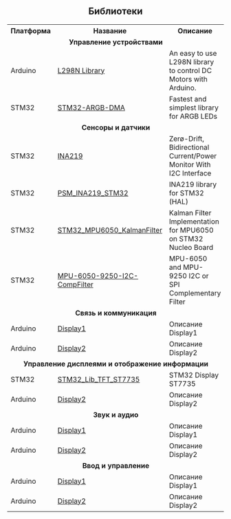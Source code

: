 <h2 align="center">Библиотеки</h2>

<table align="center">
    <tr>
      <th>Платформа</th>
      <th>Название</th>
      <th>Описание</th>
    </tr>
    <tr>
      <td colspan="3" align="center"><b>Управление устройствами</b></td>
    </tr>
    <tr>
      <td>Arduino</td>
      <td><a href="https://github.com/AndreaLombardo/L298N">L298N Library</a></td>
      <td>An easy to use L298N library to control DC Motors with Arduino.</td>
    </tr>
    <tr>
      <td>STM32</td>
      <td><a href="https://github.com/Crazy-Geeks/STM32-ARGB-DMA">STM32-ARGB-DMA</a></td>
      <td>Fastest and simplest library for ARGB LEDs</td>
    </tr>
    <tr>
      <td colspan="3" align="center"><b>Сенсоры и датчики</b></td>
    </tr>
    <tr>
      <td>STM32</td>
      <td><a href="https://github.com/talhaSr/ina219">INA219</a></td>
      <td>Zerø-Drift, Bidirectional Current/Power Monitor With I2C Interface</td>
    </tr>
    <tr>
      <td>STM32</td>
      <td><a href="https://github.com/komuch/PSM_INA219_STM32">PSM_INA219_STM32</a></td>
      <td>INA219 library for STM32 (HAL)</td>
    </tr>
    <tr>
      <td>STM32</td>
      <td><a href="https://github.com/ibrahimcahit/STM32_MPU6050_KalmanFilter">STM32_MPU6050_KalmanFilter</a></td>
      <td>Kalman Filter Implementation for MPU6050 on STM32 Nucleo Board</td>
    </tr>
    <tr>
      <td>STM32</td>
      <td><a href="https://github.com/MarkSherstan/MPU-6050-9250-I2C-CompFilter">MPU-6050-9250-I2C-CompFilter</a></td>
      <td>MPU-6050 and MPU-9250 I2C or SPI Complementary Filter</td>
    </tr>
    <tr>
      <td colspan="3" align="center"><b>Связь и коммуникация</b></td>
    </tr>
    <tr>
      <td>Arduino</td>
      <td><a href="https://lcd_display.com">Display1</a></td>
      <td>Описание Display1</td>
    </tr>
    <tr>
      <td>Arduino</td>
      <td><a href="https://lcd_display.com">Display2</a></td>
      <td>Описание Display2</td>
    </tr>
    <tr>
    <td colspan="3" align="center"><b>Управление дисплеями и отображение информации</b></td>
    </tr>
    <tr>
      <td>STM32</td>
      <td><a href="https://github.com/GolinskiyKonstantin/STM32_Lib_TFT_ST7735">STM32_Lib_TFT_ST7735</a></td>
      <td>STM32 Display ST7735</td>
    </tr>
    <tr>
      <td>Arduino</td>
      <td><a href="https://lcd_display.com">Display2</a></td>
      <td>Описание Display2</td>
    </tr>
    <td colspan="3" align="center"><b>Звук и аудио</b></td>
    </tr>
    <tr>
      <td>Arduino</td>
      <td><a href="https://lcd_display.com">Display1</a></td>
      <td>Описание Display1</td>
    </tr>
    <tr>
      <td>Arduino</td>
      <td><a href="https://lcd_display.com">Display2</a></td>
      <td>Описание Display2</td>
    </tr>
        <td colspan="3" align="center"><b>Ввод и управление</b></td>
    </tr>
    <tr>
    <td>Arduino</td>
      <td><a href="https://lcd_display.com">Display1</a></td>
      <td>Описание Display1</td>
    </tr>
    <tr>
      <td>Arduino</td>
      <td><a href="https://lcd_display.com">Display2</a></td>
      <td>Описание Display2</td>
    </tr>
</table>
